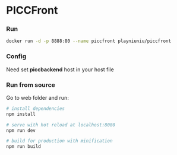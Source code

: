 # PICCFront


### Run

```bash
docker run -d -p 8888:80 --name piccfront playniuniu/piccfront
``` 

### Config

Need set **piccbackend** host in your host file


### Run from source

Go to web folder and run:

``` bash
# install dependencies
npm install

# serve with hot reload at localhost:8080
npm run dev

# build for production with minification
npm run build
```



